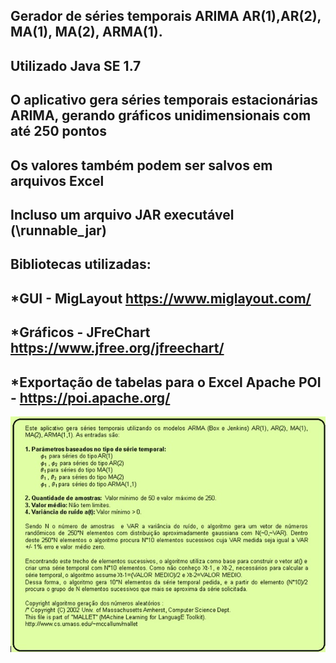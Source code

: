 ## Gerador de séries temporais ARIMA AR(1),AR(2), MA(1), MA(2), ARMA(1).

## Utilizado Java SE 1.7

## O aplicativo gera séries temporais estacionárias ARIMA, gerando gráficos unidimensionais com até 250 pontos

## Os valores também podem ser salvos em arquivos Excel

## Incluso um arquivo JAR executável (\runnable_jar)

## Bibliotecas utilizadas:

## \*GUI - MigLayout https://www.miglayout.com/

## \*Gráficos - JFreChart https://www.jfree.org/jfreechart/

## \*Exportação de tabelas para o Excel Apache POI - https://poi.apache.org/

![Image](/image/help.jpg)
